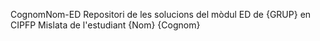 CognomNom-ED
Repositori de les solucions del mòdul ED de {GRUP} en CIPFP Mislata de l'estudiant {Nom} {Cognom}

